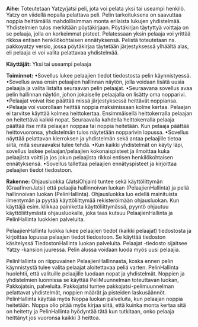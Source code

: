 **Aihe:**
Toteutetaan Yatzy/jatsi peli, jota voi pelata yksi tai useampi henkilö. Yatzy on viidellä nopalla pelattava peli. Pelin tarkoituksena on saavuttaa noppia heittämällä mahdollisimman monta erilaista lukujen yhdistelmää. Yhdistelmien tulos merkitään pöytäkirjaan. Pöytäkirjan täytyttyä voittaja on se pelaaja, jolla on korkeimmat pisteet. Pelatessaan yksin pelaaja voi yrittää rikkoa entisen henkilökohtaisen ennätyksensä. Pelistä toteutetaan ns. pakkoyatzy versio, jossa pöytäkirjaa täytetään järjestyksessä ylhäältä alas, eli pelaaja ei voi valita pelattavaa yhdistelmää.

**Käyttäjät:** 
Yksi tai useampi pelaaja 

**Toiminnot:**
•Sovellus lukee pelaajien tiedot tiedostosta pelin käynnistyessä.
•Sovellus avaa ensin pelaajien hallinnan näytön, jolla voidaan lisätä uusia pelaajia ja valita listalta seuraavan pelin pelaajat. 
•Seuraavana sovellus avaa pelin hallinnan näytön, johon jokaiselle pelaajalla on lisätty oma nopparivi.
•Pelaajat voivat itse päättää missä järjestyksessä heittävät noppiansa.
•Pelaaja voi vuorollaan heittää noppia maksimissaan kolme kertaa. Pelaajan ei tarvitse käyttää kolmea heittokertaa. Ensimmäisellä heittokerralla pelaajan on heitettävä kaikki nopat. Seuraavalla kahdella heittokerralla pelaaja päättää itse mitä pelaajan noppaa tai noppia heitetään. Kun pelaaja päättää heittovuoronsa, yhdistelmän tulos näytetään nopparivin lopussa.
•Sovellus näyttää pelattavan kierroksen ja yhdistelmän sekä antaa pelaajille tietoa siitä, mitä seuraavaksi tulee tehdä.
•Kun kaikki yhdistelmät on käyty läpi, sovellus laskee pelaajan/pelaajien kokonaispisteet ja ilmoittaa kuka pelaajista voitti ja jos jokun pelaajista rikkoi entisen henkilökohtaisen ennätyksensä. 
•Sovellus tallettaa pelaajien ennätyspisteet ja kirjoittaa pelaajien tiedot tiedostoon.

**Rakenne:**
Ohjausluokka (JatsiOhjain) tuntee sekä käyttölittymän (GraafinenJatsi) että pelaajia hallinnoivan luokan (PelaajienHallinta) ja peliä hallinnoivan luokan (PelinHallinta). Ohjausluokka luo edellä mainituista ilmentymän ja pyytää käyttöliittymää rekisteröimään ohjausluokan. Kun käyttäjä esim. klikkaa painiketta käyttöliittymässä, pyyntö ohjautuu käyttöliittymästä ohjausluokalle, joka taas kutsuu PelaajienHallinta ja PelinHallinta luokkien palveluita. 

PelaajienHallinta luokka lukee pelaajien tiedot (kaikki pelaajat) tiedostosta ja kirjoittaa lopussa pelaajen tiedot tiedostoon. Se käyttää tiedoston käsitelyssä TiedostonHallinta luokan palveluita. Pelaajat -tiedosto sijaitsee Yatzy -kansion juuressa. Pelin alussa voidaan luoda myös uusi pelaajia. 

PelinHallinta on riippuvainen PelaajienHallinnasta, koska ennen pelin käynnistystä tulee valita pelaajat aloitettavaa peliä varten. PelinHallinta huolehtii, että valituille pelaajille luodaan nopat ja yhdistelmät. Noppien ja yhdistelmien luonnissa se käyttää PeliMuunnelman toteuttavan luokan, Pakkojatsin, palveluita. Pakkojatsi tuntee pakkojatsi-pelimuunnelman pelattavat yhdistelmät, noppien määrät ja pisteiden laskusäännöt. PelinHallinta käyttää myös Noppa luokan palveluita, kun pelaajan noppia heitetään. Noppa olio pitää myös kirjaa siitä, että kuinka monta kertaa sitä on heitetty ja PelinHallinta hyödyntää tätä kun tutkitaan, onko pelaaja heittänyt jos vuoronsa kaikki 3 heittoa.

